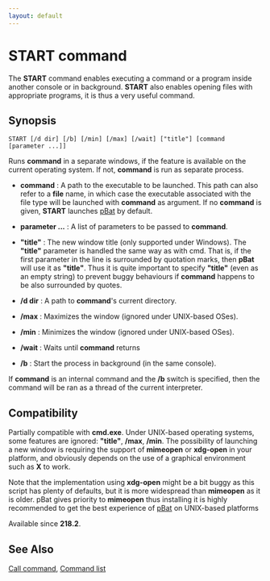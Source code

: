 ```yaml
---
layout: default
---
```

# START command

The **START** command enables executing a command or a program inside another 
console or in background. **START** also enables opening files with 
appropriate programs, it is thus a very useful command.

## Synopsis

    START [/d dir] [/b] [/min] [/max] [/wait] ["title"] [command [parameter ...]]

Runs **command** in a separate windows, if the feature is available on the 
current operating system. If not, **command** is run as separate process.

* **command** : A path to the executable to be launched. This path can also 
  refer to a **file** name, in which case the executable associated with the 
  file type will be launched with **command** as argument. If no **command** 
  is given, **START** launches [pBat](pbat) by default.

* **parameter ...** : A list of parameters to be passed to **command**.

* **"title"** : The new window title \(only supported under Windows\). The 
  **"title"** parameter is handled the same way as with cmd. That is, if the 
  first parameter in the line is surrounded by quotation marks, then **pBat** 
  will use it as **"title"**. Thus it is quite important to specify 
  **"title"** \(even as an empty string\) to prevent buggy behaviours if 
  **command** happens to be also surrounded by quotes.

* **/d dir** : A path to **command**'s current directory.

* **/max** : Maximizes the window \(ignored under UNIX-based OSes\).

* **/min** : Minimizes the window \(ignored under UNIX-based OSes\).

* **/wait** : Waits until **command** returns

* **/b** : Start the process in background \(in the same console\).

If **command** is an internal command and the **/b** switch is specified, then 
the command will be ran as a thread of the current interpreter.

## Compatibility

Partially compatible with **cmd.exe**. Under UNIX-based operating systems, 
some features are ignored: **"title"**, **/max**, **/min**. The possibility of 
launching a new window is requiring the support of **mimeopen** or 
**xdg-open** in your platform, and obviously depends on the use of a graphical 
environment such as **X** to work.

Note that the implementation using **xdg-open** might be a bit buggy as this 
script has plenty of defaults, but it is more widespread than **mimeopen** as 
it is older. pBat gives priority to **mimeopen** thus installing it is highly 
recommended to get the best experience of [pBat](pbat) on UNIX-based platforms

Available since **218.2**.

## See Also

[Call command](call), [Command list](commands) 

